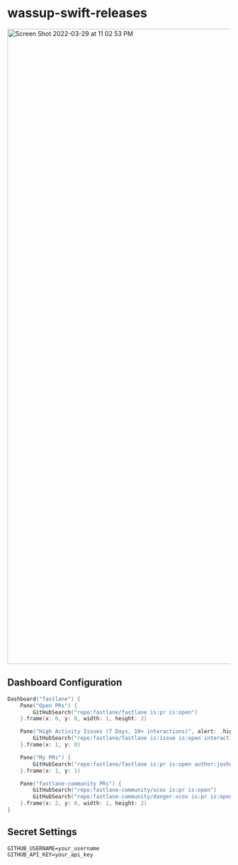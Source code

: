 # wassup-swift-releases

<img width="1432" alt="Screen Shot 2022-03-29 at 11 02 53 PM" src="https://user-images.githubusercontent.com/401294/160749056-07ffef1a-b57d-4106-8df1-8c7df5903657.png">

## Dashboard Configuration
```swift
Dashboard("fastlane") {
    Pane("Open PRs") {
        GitHubSearch("repo:fastlane/fastlane is:pr is:open")
    }.frame(x: 0, y: 0, width: 1, height: 2)

    Pane("High Activity Issues (7 Days, 10+ interactions)", alert: .high) {
        GitHubSearch("repo:fastlane/fastlane is:issue is:open interactions:>10", [.createdLessThan(7)])
    }.frame(x: 1, y: 0)

    Pane("My PRs") {
        GitHubSearch("repo:fastlane/fastlane is:pr is:open author:joshdholtz")
    }.frame(x: 1, y: 1)

    Pane("fastlane-community PRs") {
        GitHubSearch("repo:fastlane-community/xcov is:pr is:open")
        GitHubSearch("repo:fastlane-community/danger-xcov is:pr is:open")
    }.frame(x: 2, y: 0, width: 1, height: 2)
}
```

## Secret Settings
```shell
GITHUB_USERNAME=your_username
GITHUB_API_KEY=your_api_key
```

